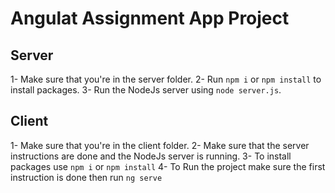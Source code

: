 # Angulat Assignment App Project
## Server
1- Make sure that you're in the server folder.
2- Run  ```npm i```  or ```npm install``` to install packages.
3- Run the NodeJs server using ```node server.js```.
## Client 
1- Make sure that you're in the client folder.
2- Make sure that the server instructions are done and the NodeJs server is running.
3- To install packages use ```npm i```  or ```npm install```
4- To Run the project make sure the first instruction is done then run ```ng serve```
